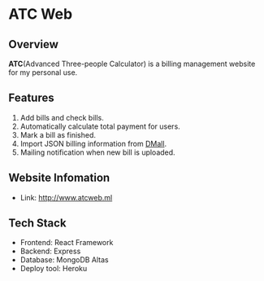 ATC Web
======================

## Overview
**ATC**(Advanced Three-people Calculator) is a billing management website for my personal use.

## Features
1. Add bills and check bills.
2. Automatically calculate total payment for users.
3. Mark a bill as finished.
4. Import JSON billing information from [DMall](https://dmallgrocery.com/).
5. Mailing notification when new bill is uploaded.

## Website Infomation
+ Link: http://www.atcweb.ml

## Tech Stack
+ Frontend: React Framework
+ Backend: Express
+ Database: MongoDB Altas
+ Deploy tool: Heroku

